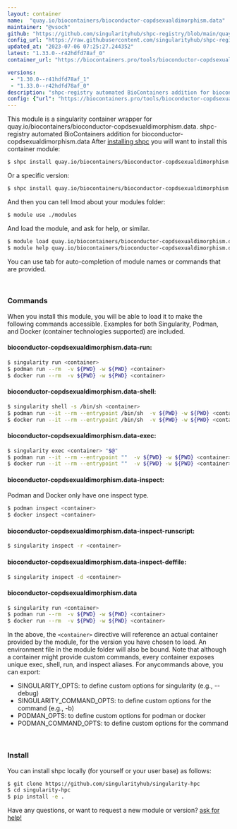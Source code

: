 ```yaml
---
layout: container
name:  "quay.io/biocontainers/bioconductor-copdsexualdimorphism.data"
maintainer: "@vsoch"
github: "https://github.com/singularityhub/shpc-registry/blob/main/quay.io/biocontainers/bioconductor-copdsexualdimorphism.data/container.yaml"
config_url: "https://raw.githubusercontent.com/singularityhub/shpc-registry/main/quay.io/biocontainers/bioconductor-copdsexualdimorphism.data/container.yaml"
updated_at: "2023-07-06 07:25:27.244352"
latest: "1.33.0--r42hdfd78af_0"
container_url: "https://biocontainers.pro/tools/bioconductor-copdsexualdimorphism.data"

versions:
 - "1.30.0--r41hdfd78af_1"
 - "1.33.0--r42hdfd78af_0"
description: "shpc-registry automated BioContainers addition for bioconductor-copdsexualdimorphism.data"
config: {"url": "https://biocontainers.pro/tools/bioconductor-copdsexualdimorphism.data", "maintainer": "@vsoch", "description": "shpc-registry automated BioContainers addition for bioconductor-copdsexualdimorphism.data", "latest": {"1.33.0--r42hdfd78af_0": "sha256:deb3187a240732b915da720bf5b12ba2c01f77409c64b9e19836ea7741da4ff6"}, "tags": {"1.30.0--r41hdfd78af_1": "sha256:8dae0cf09b7edc153098992d48f5ad975d5742ac871d03c21f034c357d4ffb5c", "1.33.0--r42hdfd78af_0": "sha256:deb3187a240732b915da720bf5b12ba2c01f77409c64b9e19836ea7741da4ff6"}, "docker": "quay.io/biocontainers/bioconductor-copdsexualdimorphism.data"}
---
```


This module is a singularity container wrapper for quay.io/biocontainers/bioconductor-copdsexualdimorphism.data.
shpc-registry automated BioContainers addition for bioconductor-copdsexualdimorphism.data
After [installing shpc](#install) you will want to install this container module:


```bash
$ shpc install quay.io/biocontainers/bioconductor-copdsexualdimorphism.data
```

Or a specific version:

```bash
$ shpc install quay.io/biocontainers/bioconductor-copdsexualdimorphism.data:1.33.0--r42hdfd78af_0
```

And then you can tell lmod about your modules folder:

```bash
$ module use ./modules
```

And load the module, and ask for help, or similar.

```bash
$ module load quay.io/biocontainers/bioconductor-copdsexualdimorphism.data/1.33.0--r42hdfd78af_0
$ module help quay.io/biocontainers/bioconductor-copdsexualdimorphism.data/1.33.0--r42hdfd78af_0
```

You can use tab for auto-completion of module names or commands that are provided.

<br>

### Commands

When you install this module, you will be able to load it to make the following commands accessible.
Examples for both Singularity, Podman, and Docker (container technologies supported) are included.

#### bioconductor-copdsexualdimorphism.data-run:

```bash
$ singularity run <container>
$ podman run --rm  -v ${PWD} -w ${PWD} <container>
$ docker run --rm  -v ${PWD} -w ${PWD} <container>
```

#### bioconductor-copdsexualdimorphism.data-shell:

```bash
$ singularity shell -s /bin/sh <container>
$ podman run --it --rm --entrypoint /bin/sh  -v ${PWD} -w ${PWD} <container>
$ docker run --it --rm --entrypoint /bin/sh  -v ${PWD} -w ${PWD} <container>
```

#### bioconductor-copdsexualdimorphism.data-exec:

```bash
$ singularity exec <container> "$@"
$ podman run --it --rm --entrypoint ""  -v ${PWD} -w ${PWD} <container> "$@"
$ docker run --it --rm --entrypoint ""  -v ${PWD} -w ${PWD} <container> "$@"
```

#### bioconductor-copdsexualdimorphism.data-inspect:

Podman and Docker only have one inspect type.

```bash
$ podman inspect <container>
$ docker inspect <container>
```

#### bioconductor-copdsexualdimorphism.data-inspect-runscript:

```bash
$ singularity inspect -r <container>
```

#### bioconductor-copdsexualdimorphism.data-inspect-deffile:

```bash
$ singularity inspect -d <container>
```



#### bioconductor-copdsexualdimorphism.data

```bash
$ singularity run <container>
$ podman run --rm  -v ${PWD} -w ${PWD} <container>
$ docker run --rm  -v ${PWD} -w ${PWD} <container>
```


In the above, the `<container>` directive will reference an actual container provided
by the module, for the version you have chosen to load. An environment file in the
module folder will also be bound. Note that although a container
might provide custom commands, every container exposes unique exec, shell, run, and
inspect aliases. For anycommands above, you can export:

 - SINGULARITY_OPTS: to define custom options for singularity (e.g., --debug)
 - SINGULARITY_COMMAND_OPTS: to define custom options for the command (e.g., -b)
 - PODMAN_OPTS: to define custom options for podman or docker
 - PODMAN_COMMAND_OPTS: to define custom options for the command

<br>

### Install

You can install shpc locally (for yourself or your user base) as follows:

```bash
$ git clone https://github.com/singularityhub/singularity-hpc
$ cd singularity-hpc
$ pip install -e .
```

Have any questions, or want to request a new module or version? [ask for help!](https://github.com/singularityhub/singularity-hpc/issues)